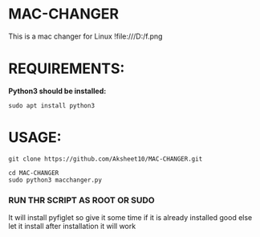 # MAC-CHANGER
This is a mac changer for Linux
!file:///D:/f.png

# REQUIREMENTS:

**Python3 should be installed:**

```sudo apt install python3```

# USAGE:
```
git clone https://github.com/Aksheet10/MAC-CHANGER.git

cd MAC-CHANGER
sudo python3 macchanger.py
```
### RUN THR SCRIPT AS ROOT OR SUDO
It will install pyfiglet so give it some time
if it is already installed good
else let it install
after installation it will work

